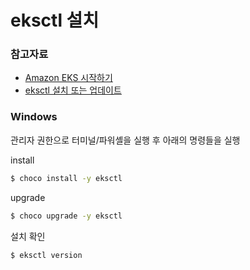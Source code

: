 # eksctl 설치



### 참고자료

- [Amazon EKS 시작하기](https://docs.aws.amazon.com/ko_kr/eks/latest/userguide/getting-started-eksctl.html)
- [eksctl 설치 또는 업데이트](https://docs.aws.amazon.com/ko_kr/eks/latest/userguide/eksctl.html)





### Windows

관리자 권한으로 터미널/파워셸을 실행 후 아래의 명령들을 실행



install

```bash
$ choco install -y eksctl 
```

upgrade

```bash
$ choco upgrade -y eksctl 
```

설치 확인

```bash
$ eksctl version
```












